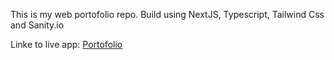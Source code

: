 This is my web portofolio repo. 
Build using NextJS, Typescript, Tailwind Css and Sanity.io

Linke to live app: [Portofolio]([https://my-portofolio-app.vercel.app])
